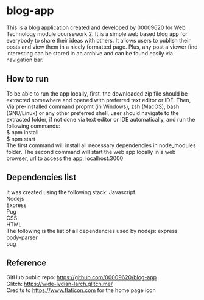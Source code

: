 # blog-app

This is a blog application created and developed by 00009620 for Web Technology module coursework 2.
It is a simple web based blog app for everybody to share their ideas with others. It allows users to publish their posts and view them in a nicely formatted page. Plus, any post a viewer find interesting can be stored in an archive and can be found easily via navigation bar.

## How to run

To be able to run the app locally, first, the downloaded zip file should be extracted somewhere and opened with preferred text editor or IDE. Then, Via pre-installed command propmt (in Windows), zsh (MacOS), bash (GNU/Linux) or any other preferred shell, user should navigate to the extracted folder, if not done via text editor or IDE automatically, and run the following commands: <br />
$ npm install <br />
$ npm start <br />
The first command will install all necessary dependencies in node_modules folder.
The second command will start the web app locally in a web browser, url to access the app: localhost:3000

## Dependencies list

It was created using the following stack:
Javascript <br />
Nodejs <br />
Express <br />
Pug <br />
CSS <br />
HTML <br />
The following is the list of all dependencies used by nodejs:
express <br />
body-parser <br />
pug <br />

## Reference

GitHub public repo: https://github.com/00009620/blog-app <br />
Glitch: https://wide-lydian-larch.glitch.me/ <br />
Credits to https://www.flaticon.com for the home page icon
